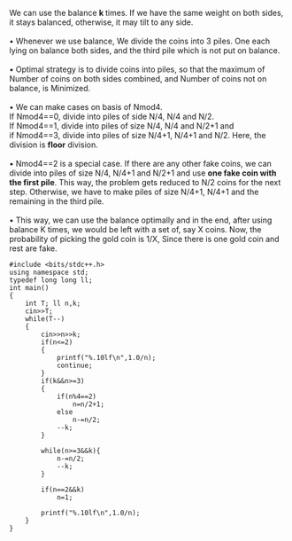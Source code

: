 We can use the balance <b> k </b> times. If we have the same weight on both sides, it stays balanced, otherwise, it may tilt to any side.<br><br>
• Whenever we use balance, We divide the coins into 3 piles. One each lying on balance both sides, and the third pile which is not put on balance.<br><br>
• Optimal strategy is to divide coins into piles, so that the maximum of Number of coins on both sides combined, and Number of coins not on balance, is Minimized.<br><br>
• We can make cases on basis of Nmod4. <br>If Nmod4==0, divide into piles of side N/4, N/4 and N/2. <br> If Nmod4==1, divide into piles of size N/4, N/4 and N/2+1 and <br>if Nmod4==3, divide into piles of size N/4+1, N/4+1 and N/2. Here, the division is <b>floor</b> division.<br><br>
• Nmod4==2 is a special case. If there are any other fake coins, we can divide into piles of size N/4, N/4+1 and N/2+1 and use <b>one fake coin with the first pile</b>. This way, the problem gets reduced to N/2 coins for the next step. Otherwise, we have to make piles of size N/4+1, N/4+1 and the remaining in the third pile.<br><br>
• This way, we can use the balance optimally and in the end, after using balance K times, we would be left with a set of, say X coins. Now, the probability of picking the gold coin is 1/X, Since there is one gold coin and rest are fake.<br>

```
#include <bits/stdc++.h>
using namespace std;
typedef long long ll;
int main()
{
	int T; ll n,k;
	cin>>T;
	while(T--)
	{
		cin>>n>>k;
		if(n<=2)
		{
			printf("%.10lf\n",1.0/n);
			continue;
		}
		if(k&&n>=3)
		{
			if(n%4==2)
				n=n/2+1;
			else 
				n-=n/2; 
			--k;
		}
		
		while(n>=3&&k){
			n-=n/2;
			--k;
		}
			
		if(n==2&&k) 
			n=1;
		
		printf("%.10lf\n",1.0/n);
	}
}

```
